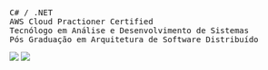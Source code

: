 


<pre class="tab">
C# / .NET
AWS Cloud Practioner Certified
Tecnólogo em Análise e Desenvolvimento de Sistemas
Pós Graduação em Arquitetura de Software Distribuído
</pre>
<div>
  <a href = "mailto: vinicius.augusto0704@gmail.com"><img src="https://img.shields.io/badge/-Gmail-%23333?style=for-the-badge&logo=gmail&logoColor=white" target="_blank"></a>
  <a href="https://www.linkedin.com/in/augusto-vinicius" target="_blank"><img src="https://img.shields.io/badge/-LinkedIn-%230077B5?style=for-the-badge&logo=linkedin&logoColor=white" target="_blank"></a> 
</div>
